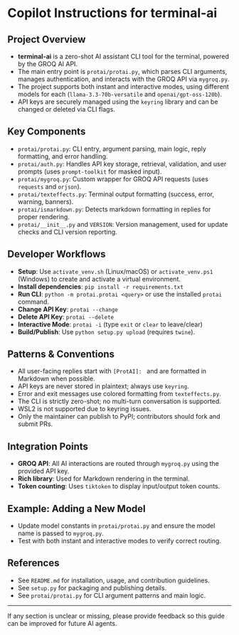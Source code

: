 # Copilot Instructions for terminal-ai

## Project Overview
- **terminal-ai** is a zero-shot AI assistant CLI tool for the terminal, powered by the GROQ AI API.
- The main entry point is `protai/protai.py`, which parses CLI arguments, manages authentication, and interacts with the GROQ API via `mygroq.py`.
- The project supports both instant and interactive modes, using different models for each (`llama-3.3-70b-versatile` and `openai/gpt-oss-120b`).
- API keys are securely managed using the `keyring` library and can be changed or deleted via CLI flags.

## Key Components
- `protai/protai.py`: CLI entry, argument parsing, main logic, reply formatting, and error handling.
- `protai/auth.py`: Handles API key storage, retrieval, validation, and user prompts (uses `prompt-toolkit` for masked input).
- `protai/mygroq.py`: Custom wrapper for GROQ API requests (uses `requests` and `orjson`).
- `protai/texteffects.py`: Terminal output formatting (success, error, warning, banners).
- `protai/ismarkdown.py`: Detects markdown formatting in replies for proper rendering.
- `protai/__init__.py` and `VERSION`: Version management, used for update checks and CLI version reporting.

## Developer Workflows
- **Setup**: Use `activate_venv.sh` (Linux/macOS) or `activate_venv.ps1` (Windows) to create and activate a virtual environment.
- **Install dependencies**: `pip install -r requirements.txt`
- **Run CLI**: `python -m protai.protai <query>` or use the installed `protai` command.
- **Change API Key**: `protai --change`
- **Delete API Key**: `protai --delete`
- **Interactive Mode**: `protai -i` (type `exit` or `clear` to leave/clear)
- **Build/Publish**: Use `python setup.py upload` (requires `twine`).

## Patterns & Conventions
- All user-facing replies start with `[ProtAI]: ` and are formatted in Markdown when possible.
- API keys are never stored in plaintext; always use `keyring`.
- Error and exit messages use colored formatting from `texteffects.py`.
- The CLI is strictly zero-shot; no multi-turn conversation is supported.
- WSL2 is not supported due to keyring issues.
- Only the maintainer can publish to PyPI; contributors should fork and submit PRs.

## Integration Points
- **GROQ API**: All AI interactions are routed through `mygroq.py` using the provided API key.
- **Rich library**: Used for Markdown rendering in the terminal.
- **Token counting**: Uses `tiktoken` to display input/output token counts.

## Example: Adding a New Model
- Update model constants in `protai/protai.py` and ensure the model name is passed to `mygroq.py`.
- Test with both instant and interactive modes to verify correct routing.

## References
- See `README.md` for installation, usage, and contribution guidelines.
- See `setup.py` for packaging and publishing details.
- See `protai/protai.py` for CLI argument patterns and main logic.

---

If any section is unclear or missing, please provide feedback so this guide can be improved for future AI agents.
